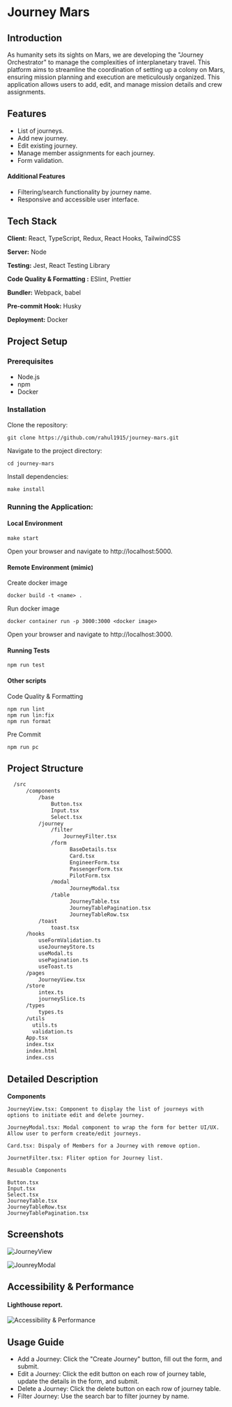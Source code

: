 # Journey Mars

## Introduction

As humanity sets its sights on Mars, we are developing the "Journey Orchestrator" to manage the complexities of interplanetary travel. This platform aims to streamline the coordination of setting up a colony on Mars, ensuring mission planning and execution are meticulously organized. This application allows users to add, edit, and manage mission details and crew assignments.

## Features

-   List of journeys.
-   Add new journey.
-   Edit existing journey.
-   Manage member assignments for each journey.
-   Form validation.

#### Additional Features

-   Filtering/search functionality by journey name.
-   Responsive and accessible user interface.

## Tech Stack

**Client:** React, TypeScript, Redux, React Hooks, TailwindCSS

**Server:** Node

**Testing:** Jest, React Testing Library

**Code Quality & Formatting :** ESlint, Prettier

**Bundler:** Webpack, babel

**Pre-commit Hook:** Husky

**Deployment:** Docker

## Project Setup

### Prerequisites

-   Node.js
-   npm
-   Docker

### Installation

Clone the repository:

```
git clone https://github.com/rahul1915/journey-mars.git
```

Navigate to the project directory:

```
cd journey-mars
```

Install dependencies:

```
make install
```

### Running the Application:

#### Local Environment

```
make start
```

Open your browser and navigate to http://localhost:5000.

#### Remote Environment (mimic)

Create docker image

```
docker build -t <name> .
```

Run docker image

```
docker container run -p 3000:3000 <docker image>
```

Open your browser and navigate to http://localhost:3000.

#### Running Tests

```
npm run test
```

#### Other scripts 

Code Quality & Formatting

```
npm run lint
npm run lin:fix
npm run format
```
Pre Commit
```
npm run pc
```


## Project Structure

```bash
  /src
      /components
          /base
              Button.tsx
              Input.tsx
              Select.tsx
          /journey
              /filter
                  JourneyFilter.tsx
              /form
                    BaseDetails.tsx
                    Card.tsx
                    EngineerForm.tsx
                    PassengerForm.tsx
                    PilotForm.tsx
              /modal
                    JourneyModal.tsx
              /table
                    JourneyTable.tsx
                    JourneyTablePagination.tsx
                    JourneyTableRow.tsx
          /toast
              toast.tsx
      /hooks
          useFormValidation.ts
          useJourneyStore.ts
          useModal.ts
          usePagination.ts
          useToast.ts
      /pages
          JourneyView.tsx
      /store
          intex.ts
          journeySlice.ts
      /types
          types.ts
      /utils
        utils.ts
        validation.ts
      App.tsx
      index.tsx
      index.html
      index.css
```

## Detailed Description

**Components**

```
JourneyView.tsx: Component to display the list of journeys with options to initiate edit and delete journey.

JourneyModal.tsx: Modal component to wrap the form for better UI/UX. Allow user to perform create/edit journeys.

Card.tsx: Dispaly of Members for a Journey with remove option.

JournetFilter.tsx: Fliter option for Journey list.
```

```
Resuable Components

Button.tsx
Input.tsx
Select.tsx
JourneyTable.tsx
JourneyTableRow.tsx
JourneyTablePagination.tsx
```

## Screenshots

![JourneyView](./screenshots/JourneyList.png)

![JounreyModal](./screenshots/JourneyModal.png)

## Accessibility & Performance

#### Lighthouse report.

![Accessibility & Performance](./screenshots/A&P.png)

## Usage Guide

-   Add a Journey: Click the "Create Journey" button, fill out the form, and submit.
-   Edit a Journey: Click the edit button on each row of journey table, update the details in the form, and submit.
-   Delete a Journey: Click the delete button on each row of journey table.
-   Filter Journey: Use the search bar to filter journey by name.
